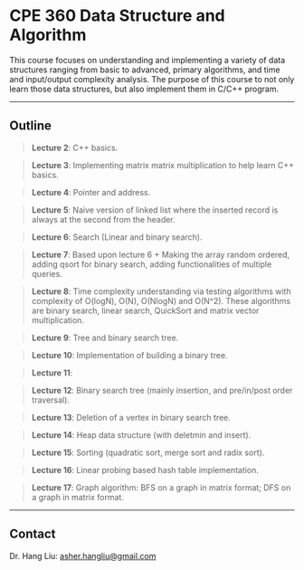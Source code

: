# CPE 360 Data Structure and Algorithm

This course focuses on understanding and implementing a variety of data structures ranging from basic to advanced, primary algorithms, and time and input/output complexity analysis. The purpose of this course to not only learn those data structures, but also implement them in C/C++ program.


---
Outline 
---

> **Lecture 2**: C++ basics.

> **Lecture 3**: Implementing matrix matrix multiplication to help learn C++ basics.

> **Lecture 4**: Pointer and address.

> **Lecture 5**: Naive version of linked list where the inserted record is always at the second from the header.

> **Lecture 6**: Search (Linear and binary search).

> **Lecture 7**: Based upon lecture 6 + Making the array random ordered, adding qsort for binary search, adding functionalities of multiple queries.

> **Lecture 8**: Time complexity understanding via testing algorithms with complexity of O(logN), O(N), O(NlogN) and O(N^2). These algorithms are binary search, linear search, QuickSort and matrix vector multiplication.

> **Lecture 9**: Tree and binary search tree.

> **Lecture 10**: Implementation of building a binary tree.

> **Lecture 11**: 

> **Lecture 12**: Binary search tree (mainly insertion, and pre/in/post order traversal).

> **Lecture 13**: Deletion of a vertex in binary search tree.

> **Lecture 14**: Heap data structure (with deletmin and insert).

> **Lecture 15**: Sorting (quadratic sort, merge sort and radix sort).

> **Lecture 16**: Linear probing based hash table implementation.

> **Lecture 17**: Graph algorithm: BFS on a graph in matrix format; DFS on a graph in matrix format.


---
Contact
---
Dr. Hang Liu: asher.hangliu@gmail.com
